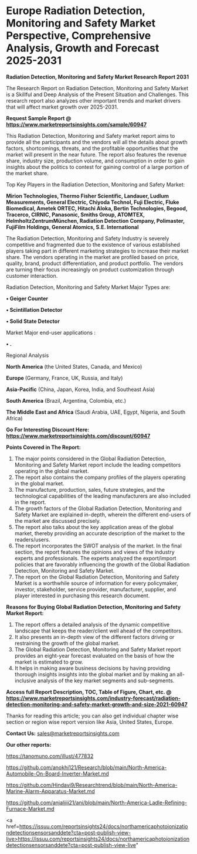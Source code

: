  # Europe Radiation Detection, Monitoring and Safety Market Perspective, Comprehensive Analysis, Growth and Forecast 2025-2031

<strong>Radiation Detection, Monitoring and Safety Market Research Report 2031</strong>

The Research Report on Radiation Detection, Monitoring and Safety Market is a Skillful and Deep Analysis of the Present Situation and Challenges. This research report also analyzes other important trends and market drivers that will affect market growth over 2025-2031.

<strong>Request Sample Report @ <a href=https://www.marketreportsinsights.com/sample/60947>https://www.marketreportsinsights.com/sample/60947</a></strong>

This Radiation Detection, Monitoring and Safety market report aims to provide all the participants and the vendors will all the details about growth factors, shortcomings, threats, and the profitable opportunities that the market will present in the near future. The report also features the revenue share, industry size, production volume, and consumption in order to gain insights about the politics to contest for gaining control of a large portion of the market share.

Top Key Players in the Radiation Detection, Monitoring and Safety Market:

<strong>Mirion Technologies, Thermo Fisher Scientific, Landauer, Ludlum Measurements, General Electric, Chiyoda Technol, Fuji Electric, Fluke Biomedical, Ametek ORTEC, Hitachi Aloka, Bertin Technologies, Begood, Tracerco, CIRNIC, Panasonic, Smiths Group, ATOMTEX, HelmholtzZentrumMünchen, Radiation Detection Company, Polimaster, FujiFilm Holdings, General Atomics, S.E. International</strong>

The Radiation Detection, Monitoring and Safety Industry is severely competitive and fragmented due to the existence of various established players taking part in different marketing strategies to increase their market share. The vendors operating in the market are profiled based on price, quality, brand, product differentiation, and product portfolio. The vendors are turning their focus increasingly on product customization through customer interaction.

Radiation Detection, Monitoring and Safety Market Major Types are:

<strong>• Geiger Counter

• Scintillation Detector

• Solid State Detector</strong>

Market Major end-user applications :

<strong>• .</strong>

Regional Analysis

</u><strong><b>North America</b></strong> (the United States, Canada, and Mexico)

<strong><b>Europe </b></strong>(Germany, France, UK, Russia, and Italy)

<strong><b>Asia-Pacific</b></strong> (China, Japan, Korea, India, and Southeast Asia)

<strong><b>South America</b></strong> (Brazil, Argentina, Colombia, etc.)

<strong><b>The Middle East and Africa</b></strong> (Saudi Arabia, UAE, Egypt, Nigeria, and South Africa)

<strong>Go For Interesting Discount Here: <a href=https://www.marketreportsinsights.com/discount/60947>https://www.marketreportsinsights.com/discount/60947</a></strong>

<strong>Points Covered in The Report:</strong>
<ol>
  <li>The major points considered in the Global Radiation Detection, Monitoring and Safety Market report include the leading competitors operating in the global market.</li>
  <li>The report also contains the company profiles of the players operating in the global market.</li>
  <li>The manufacture, production, sales, future strategies, and the technological capabilities of the leading manufacturers are also included in the report.</li>
  <li>The growth factors of the Global Radiation Detection, Monitoring and Safety Market are explained in-depth, wherein the different end-users of the market are discussed precisely.</li>
  <li>The report also talks about the key application areas of the global market, thereby providing an accurate description of the market to the readers/users.</li>
  <li>The report incorporates the SWOT analysis of the market. In the final section, the report features the opinions and views of the industry experts and professionals. The experts analyzed the export/import policies that are favorably influencing the growth of the Global Radiation Detection, Monitoring and Safety Market.</li>
  <li>The report on the Global Radiation Detection, Monitoring and Safety Market is a worthwhile source of information for every policymaker, investor, stakeholder, service provider, manufacturer, supplier, and player interested in purchasing this research document.</li>
</ol>
<strong>Reasons for Buying Global Radiation Detection, Monitoring and Safety Market Report:</strong>

<ol>
  <li>The report offers a detailed analysis of the dynamic competitive landscape that keeps the reader/client well ahead of the competitors.</li>
  <li>It also presents an in-depth view of the different factors driving or restraining the growth of the global market.</li>
  <li>The Global Radiation Detection, Monitoring and Safety Market report provides an eight-year forecast evaluated on the basis of how the market is estimated to grow.</li>
  <li>It helps in making aware business decisions by having providing thorough insights insights into the global market and by making an all-inclusive analysis of the key market segments and sub-segments.</li>
</ol>
<strong>Access full Report Description, TOC, Table of Figure, Chart, etc. @ <a href=https://www.marketreportsinsights.com/industry-forecast/radiation-detection-monitoring-and-safety-market-growth-and-size-2021-60947>https://www.marketreportsinsights.com/industry-forecast/radiation-detection-monitoring-and-safety-market-growth-and-size-2021-60947</a></strong>


Thanks for reading this article; you can also get individual chapter wise section or region wise report version like Asia, United States, Europe.

<strong>Contact Us:</strong>
sales@marketreportsinsights.com

<strong>Our other reports:</strong>

<a href=https://tanomuno.com/illust/477832>https://tanomuno.com/illust/477832</a>

<a href=https://github.com/anokhi121/Research/blob/main/North-America-Automobile-On-Board-Inverter-Market.md>https://github.com/anokhi121/Research/blob/main/North-America-Automobile-On-Board-Inverter-Market.md</a>

<a href=https://github.com/Hindavi9/Researchtrend/blob/main/North-America-Marine-Alarm-Apparatus-Market.md>https://github.com/Hindavi9/Researchtrend/blob/main/North-America-Marine-Alarm-Apparatus-Market.md</a>

<a href=https://github.com/anjaliiii21/ani/blob/main/North-America-Ladle-Refining-Furnace-Market.md>https://github.com/anjaliiii21/ani/blob/main/North-America-Ladle-Refining-Furnace-Market.md</a>

<a href=https://issuu.com/reportsinsights24/docs/northamericaphotoionizationdetectionsensorsanddete?cta=post-publish-view-live>https://issuu.com/reportsinsights24/docs/northamericaphotoionizationdetectionsensorsanddete?cta=post-publish-view-live</a>"
